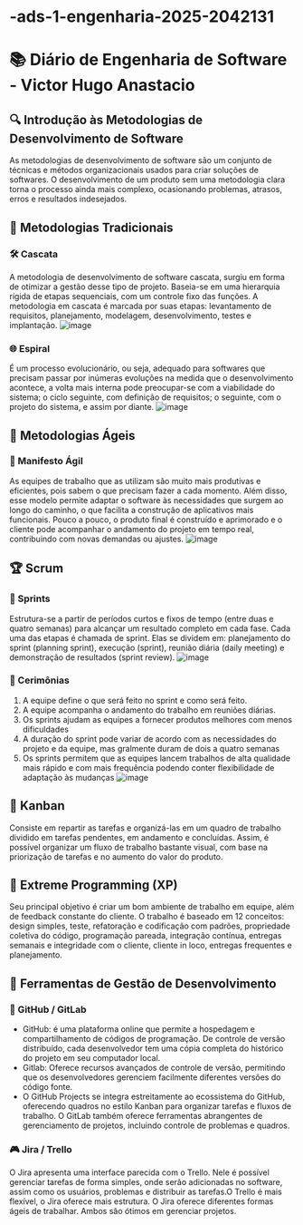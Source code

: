 # -ads-1-engenharia-2025-2042131
# 📚 Diário de Engenharia de Software - Victor Hugo Anastacio

## 🔍 Introdução às Metodologias de Desenvolvimento de Software  
 As metodologias de desenvolvimento de software são um conjunto de técnicas e métodos organizacionais usados para criar soluções de softwares. O desenvolvimento de um produto sem uma metodologia clara torna o processo ainda mais complexo, ocasionando problemas, atrasos, erros e resultados indesejados.

## 📖 Metodologias Tradicionais  
### 🛠️ Cascata  
 A metodologia de desenvolvimento de software cascata, surgiu em forma de otimizar a gestão desse tipo de projeto. Baseia-se em uma hierarquia rígida de etapas sequenciais, com um controle fixo das funções. A metodologia em cascata é marcada por suas etapas: levantamento de requisitos, planejamento, modelagem, desenvolvimento, testes e implantação.
 ![image](https://github.com/user-attachments/assets/e4700d4c-034e-499f-8528-b031968ff814)


### 🌐 Espiral  
 É um processo evolucionário, ou seja, adequado para softwares que precisam passar por inúmeras evoluções na medida que o desenvolvimento acontece, a volta mais interna pode preocupar-se com a viabilidade do sistema; o ciclo seguinte, com definição de requisitos; o seguinte, com o projeto do sistema, e assim por diante.
 ![image](https://github.com/user-attachments/assets/de995a30-9998-4311-bd25-a2dd3ceee224)


## 💪 Metodologias Ágeis  
### 📖 Manifesto Ágil  
 As equipes de trabalho que as utilizam são muito mais produtivas e eficientes, pois sabem o que precisam fazer a cada momento. Além disso, esse modelo permite adaptar o software às necessidades que surgem ao longo do caminho, o que facilita a construção de aplicativos mais funcionais. Pouco a pouco, o produto final é construído e aprimorado e o cliente pode acompanhar o andamento do projeto em tempo real, contribuindo com novas demandas ou ajustes.
 ![image](https://github.com/user-attachments/assets/350e8d49-f338-434c-b925-702885700e7e)


## 🏆 Scrum  
### 📅 Sprints  
 Estrutura-se a partir de períodos curtos e fixos de tempo (entre duas e quatro semanas) para alcançar um resultado completo em cada fase. Cada uma das etapas é chamada de sprint. Elas se dividem em: planejamento do sprint (planning sprint), execução (sprint), reunião diária (daily meeting) e demonstração de resultados (sprint review). 
 ![image](https://github.com/user-attachments/assets/fc2f2edd-c11a-4a18-9fc6-dca505fb45ae)


### 💬 Cerimônias  
1. A equipe define o que será feito no sprint e como será feito.
2. A equipe acompanha o andamento do trabalho em reuniões diárias.
3. Os sprints ajudam as equipes a fornecer produtos melhores com menos dificuldades
4. A duração do sprint pode variar de acordo com as necessidades do projeto e da equipe, mas gralmente duram de dois a quatro semanas
5. Os sprints permitem que as equipes lancem trabalhos de alta qualidade mais rápido e com mais frequência podendo conter flexibilidade de adaptação às mudanças
 ![image](https://github.com/user-attachments/assets/f823b75f-a44c-433e-a254-bf3604b08ef4)



## 🎯 Kanban  
 Consiste em repartir as tarefas e organizá-las em um quadro de trabalho dividido em tarefas pendentes, em andamento e concluídas. Assim, é possível organizar um fluxo de trabalho bastante visual, com base na priorização de tarefas e no aumento do valor do produto.

## 🚀 Extreme Programming (XP)  
 Seu principal objetivo é criar um bom ambiente de trabalho em equipe, além de feedback constante do cliente. O trabalho é baseado em 12 conceitos: design simples, teste, refatoração e codificação com padrões, propriedade coletiva do código, programação pareada, integração contínua, entregas semanais e integridade com o cliente, cliente in loco, entregas frequentes e planejamento.

## 🔧 Ferramentas de Gestão de Desenvolvimento  
### 💪 GitHub / GitLab  
- GitHub: é uma plataforma online que permite a hospedagem e compartilhamento de códigos de programação. De controle de versão distribuído, cada desenvolvedor tem uma cópia completa do histórico do projeto em seu computador local.
- Gitlab: Oferece recursos avançados de controle de versão, permitindo que os desenvolvedores gerenciem facilmente diferentes versões do código fonte.
- O GitHub Projects se integra estreitamente ao ecossistema do GitHub, oferecendo quadros no estilo Kanban para organizar tarefas e fluxos de trabalho.
O GitLab também oferece ferramentas abrangentes de gerenciamento de projetos, incluindo controle de problemas e quadros. 

### 🎮 Jira / Trello  
O Jira apresenta uma interface parecida com o Trello. Nele é possível gerenciar tarefas de forma simples, onde serão adicionadas no software, assim como os usuários, problemas e distribuir as tarefas.O Trello é mais flexível, o Jira oferece mais estrutura. O Jira oferece diferentes formas ágeis de trabalhar. Ambos são ótimos em gerenciar projetos.
